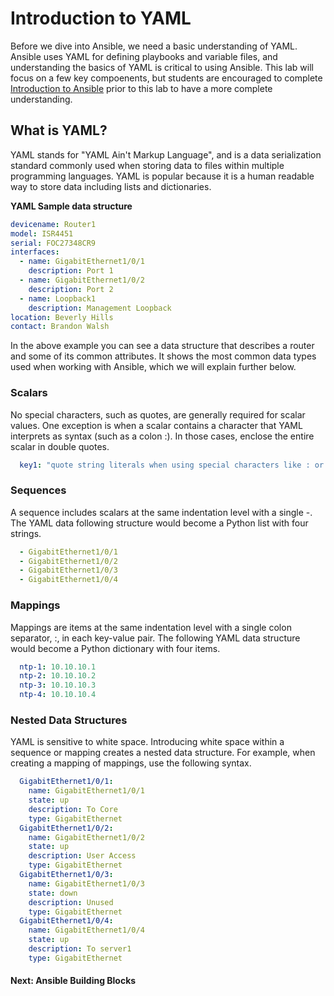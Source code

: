 # Introduction to YAML

Before we dive into Ansible, we need a basic understanding of YAML. Ansible uses YAML for defining playbooks and variable files, and understanding the basics of YAML is critical to using Ansible. This lab will focus on a few key compoenents, but students are encouraged to complete [Introduction to Ansible](https://learninglabs.cisco.com/modules/sdx-ansible-intro) prior to this lab to have a more complete understanding. 

## What is YAML?
YAML stands for "YAML Ain't Markup Language", and is a data serialization standard commonly used when storing data to files within multiple programming languages. YAML is popular because it is a human readable way to store data including lists and dictionaries.

**YAML Sample data structure**


```yaml
devicename: Router1
model: ISR4451
serial: FOC27348CR9
interfaces:
  - name: GigabitEthernet1/0/1
    description: Port 1
  - name: GigabitEthernet1/0/2
    description: Port 2
  - name: Loopback1
    description: Management Loopback
location: Beverly Hills
contact: Brandon Walsh
```
In the above example you can see a data structure that describes a router and some of its common attributes. It shows the most common data types used when working with Ansible, which we will explain further below. 


### Scalars
No special characters, such as quotes, are generally required for scalar values. One exception is when a scalar contains a character that YAML interprets as syntax (such as a colon :). In those cases, enclose the entire scalar in double quotes.

```yaml
  key1: "quote string literals when using special characters like : or '"
```

### Sequences
A sequence includes scalars at the same indentation level with a single -. The YAML data following structure would become a Python list with four strings.

```yaml
  - GigabitEthernet1/0/1
  - GigabitEthernet1/0/2
  - GigabitEthernet1/0/3
  - GigabitEthernet1/0/4
```

### Mappings
Mappings are items at the same indentation level with a single colon separator, :, in each key-value pair. The following YAML data structure would become a Python dictionary with four items.

```yaml
  ntp-1: 10.10.10.1
  ntp-2: 10.10.10.2
  ntp-3: 10.10.10.3
  ntp-4: 10.10.10.4
```

### Nested Data Structures
YAML is sensitive to white space. Introducing white space within a sequence or mapping creates a nested data structure. For example, when creating a mapping of mappings, use the following syntax.

```yaml
  GigabitEthernet1/0/1:
    name: GigabitEthernet1/0/1
    state: up
    description: To Core
    type: GigabitEthernet
  GigabitEthernet1/0/2:
    name: GigabitEthernet1/0/2
    state: up
    description: User Access
    type: GigabitEthernet
  GigabitEthernet1/0/3:
    name: GigabitEthernet1/0/3
    state: down
    description: Unused
    type: GigabitEthernet
  GigabitEthernet1/0/4:
    name: GigabitEthernet1/0/4
    state: up
    description: To server1
    type: GigabitEthernet
```

#### Next: Ansible Building Blocks


